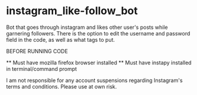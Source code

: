 # instagram_like-follow_bot

Bot that goes through instagram and likes other user's posts while garnering followers. There is the option to edit the username and password field in the code, as well as what tags to put.

BEFORE RUNNING CODE

** Must have mozilla firefox browser installed
** Must have instapy installed in terminal/command prompt

I am not responsible for any account suspensions regarding Instagram's terms and conditions. Please use at own risk.

